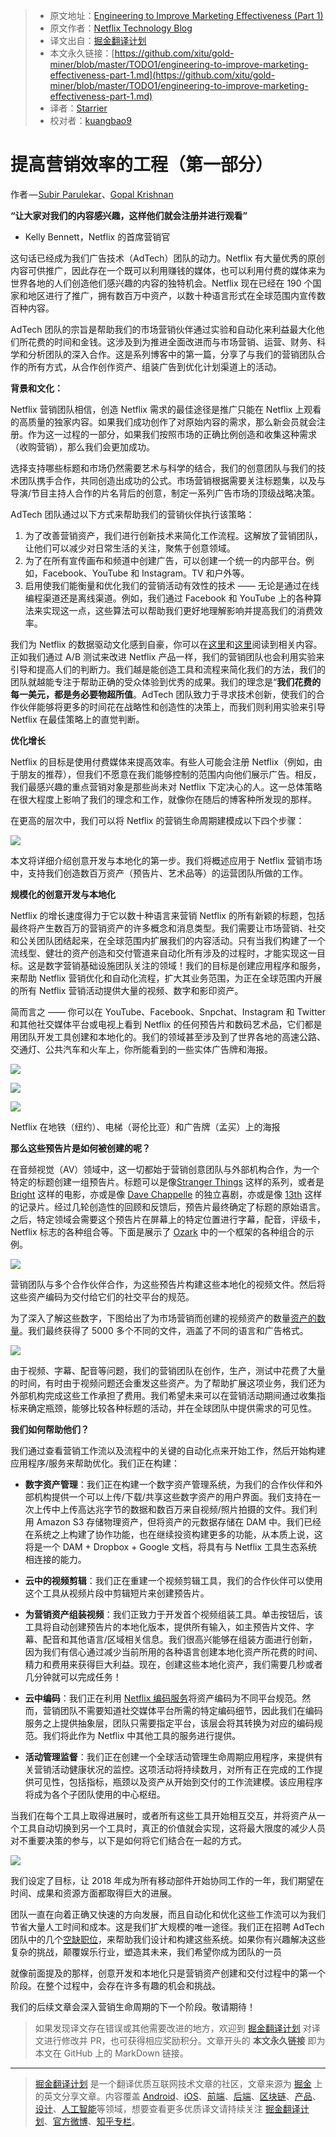 > * 原文地址：[Engineering to Improve Marketing Effectiveness (Part 1)](https://medium.com/netflix-techblog/engineering-to-improve-marketing-effectiveness-part-1-a6dd5d02bab7)
> * 原文作者：[Netflix Technology Blog](https://medium.com/@NetflixTechBlog?source=post_header_lockup)
> * 译文出自：[掘金翻译计划](https://github.com/xitu/gold-miner)
> * 本文永久链接：[https://github.com/xitu/gold-miner/blob/master/TODO1/engineering-to-improve-marketing-effectiveness-part-1.md](https://github.com/xitu/gold-miner/blob/master/TODO1/engineering-to-improve-marketing-effectiveness-part-1.md)
> * 译者：[Starrier](https://github.com/Starriers)
> * 校对者：[kuangbao9](https://github.com/kuangbao9)

# 提高营销效率的工程（第一部分）

作者 — [Subir Parulekar](https://www.linkedin.com/in/subir-parulekar-19ab403/)、[Gopal Krishnan](https://www.linkedin.com/in/gopal-krishnan-9057a7/)

**“让大家对我们的内容感兴趣，这样他们就会注册并进行观看”**

- Kelly Bennett，Netflix 的首席营销官

这句话已经成为我们广告技术（AdTech）团队的动力。Netflix 有大量优秀的原创内容可供推广，因此存在一个既可以利用赚钱的媒体，也可以利用付费的媒体来为世界各地的人们创造他们感兴趣的内容的独特机会。Netflix 现在已经在 190 个国家和地区进行了推广，拥有数百万中资产，以数十种语言形式在全球范围内宣传数百种内容。

AdTech 团队的宗旨是帮助我们的市场营销伙伴通过实验和自动化来利益最大化他们所花费的时间和金钱。这涉及到为推进全面改进而与市场营销、运营、财务、科学和分析团队的深入合作。这是系列博客中的第一篇，分享了与我们的营销团队合作的所有方式，从合作创作资产、组装广告到优化计划渠道上的活动。

**背景和文化：**

Netflix 营销团队相信，创造 Netflix 需求的最佳途径是推广只能在 Netflix 上观看的高质量的独家内容。如果我们成功创作了对原始内容的需求，那么新会员就会注册。作为这一过程的一部分，如果我们按照市场的正确比例创造和收集这种需求（收购营销），那么我们会更加成功。

选择支持哪些标题和市场仍然需要艺术与科学的结合，我们的创意团队与我们的技术团队携手合作，共同创造出成功的公式。市场营销根据需要关注标题集，以及与导演/节目主持人合作的片名背后的创意，制定一系列广告市场的顶级战略决策。

AdTech 团队通过以下方式来帮助我们的营销伙伴执行该策略：

1.  为了改善营销资产，我们进行创新技术来简化工作流程。这解放了营销团队，让他们可以减少对日常生活的关注，聚焦于创意领域。
2.  为了在所有宣传画布和频道中创建广告，可以创建一个统一的内部平台。例如，Facebook、YouTube 和 Instagram。TV 和户外等。
3.  启用使我们能衡量和优化我们的营销活动有效性的技术 —— 无论是通过在线编程渠道还是离线渠道。例如，我们通过 Facebook 和 YouTube 上的各种算法来实现这一点，这些算法可以帮助我们更好地理解影响并提高我们的消费效率。

我们为 Netflix 的数据驱动文化感到自豪，你可以在[这里](https://medium.com/netflix-techblog/its-all-a-bout-testing-the-netflix-experimentation-platform-4e1ca458c15)和[这里](https://ieondemand.com/presentations/quasi-experimentation-at-netflix-beyond-a-b-testing)阅读到相关内容。正如我们通过 A/B 测试来改进 Netflix 产品一样，我们的营销团队也会利用实验来引导和提高人们的判断力。我们越是能创造工具和流程来简化我们的方法，我们的团队就越能专注于帮助正确的受众体验到优秀的成果。我们的理念是“**我们花费的每一美元，都是务必要物超所值**。AdTech 团队致力于寻求技术创新，使我们的合作伙伴能够将更多的时间花在战略性和创造性的决策上，而我们则利用实验来引导 Netflix 在最佳策略上的直觉判断。

**优化增长**

Netflix 的目标是使用付费媒体来提高效率。有些人可能会注册 Netflix（例如，由于朋友的推荐），但我们不愿意在我们能够控制的范围内向他们展示广告。相反，我们最感兴趣的重点营销对象是那些尚未对 Netflix 下定决心的人。这一总体策略在很大程度上影响了我们的理念和工作，就像你在随后的博客种所发现的那样。

在更高的层次中，我们可以将 Netflix 的营销生命周期建模成以下四个步骤：

![](https://cdn-images-1.medium.com/max/800/0*f_bkj3H4z6gSA5ja.)

本文将详细介绍创意开发与本地化的第一步。我们将概述应用于 Netflix 营销市场中，支持我们创造数百万资产（预告片、艺术品等）的运营团队所做的工作。

**规模化的创意开发与本地化**

Netflix 的增长速度得力于它以数十种语言来营销 Netflix 的所有新颖的标题，包括最终将产生数百万的营销资产的许多概念和消息类型。我们需要让市场营销、社交和公关团队团结起来，在全球范围内扩展我们的内容活动。只有当我们构建了一个流线型、健壮的资产创造和交付管道来自动化所有涉及的过程时，才能实现这一目标。这是数字营销基础设施团队关注的领域！我们的目标是创建应用程序和服务，来帮助 Netflix 营销优化和自动化流程，扩大其业务范围，为正在全球范围内开展的所有 Netflix 营销活动提供大量的视频、数字和影印资产。

简而言之 —— 你可以在 YouTube、Facebook、Snpchat、Instagram 和 Twitter 和其他社交媒体平台或电视上看到 Netflix 的任何预告片和数码艺术品，它们都是用团队开发工具创建和本地化的。我们的领域甚至涉及到了世界各地的高速公路、交通灯、公共汽车和火车上，你所能看到的一些实体广告牌和海报。

![](https://cdn-images-1.medium.com/max/400/0*6vxzgYQuNvpUils5.)

![](https://cdn-images-1.medium.com/max/400/0*0qic6MBXAXNzAHLp.)

![](https://cdn-images-1.medium.com/max/400/0*BmrA1SFkZ0jKx_Dk.)

Netflix 在地铁（纽约）、电梯（哥伦比亚）和广告牌（孟买）上的海报

**那么这些预告片是如何被创建的呢？**

在音频视觉（AV）领域中，这一切都始于营销创意团队与外部机构合作，为一个特定的标题创建一组预告片。标题可以是像[Stranger Things](https://www.netflix.com/title/80057281) 这样的系列，或者是 [Bright](https://www.netflix.com/title/80119234) 这样的电影，亦或是像 [Dave Chappelle](https://www.netflix.com/title/80171965) 的独立喜剧，亦或是像 [13th](https://www.netflix.com/title/80091741) 这样的记录片。经过几轮创造性的回顾和反馈后，预告片最终确定了标题的原始语言。之后，特定领域会需要这个预告片在屏幕上的特定位置进行字幕，配音，评级卡，Netflix 标志的各种组合等。下面是展示了 [Ozark](https://www.netflix.com/title/80117552) 中的一个框架的各种组合的示例。

![](https://cdn-images-1.medium.com/max/800/0*RKKQ86KDXyAfTgZK.)

营销团队与多个合作伙伴合作，为这些预告片构建这些本地化的视频文件。然后将这些资产编码为交付给它们的社交平台的规范。

为了深入了解这些数字，下图给出了为市场营销而创建的视频资产的数量[资产的数量](https://www.netflix.com/title/80119234)。我们最终获得了 5000 多个不同的文件，涵盖了不同的语言和广告格式。

![](https://cdn-images-1.medium.com/max/800/0*25v1WBwYoFBb3Qyf.)

由于视频、字幕、配音等问题，我们的营销团队在创作，生产，测试中花费了大量的时间，有时由于视频问题还会重发这些资产。为了帮助扩展这项业务，我们还为外部机构完成这些工作承担了费用。我们希望未来可以在营销活动期间通过收集指标来确定瓶颈，能够比较各种标题的活动，并在全球团队中提供需求的可见性。

**我们如何帮助他们？**

我们通过查看营销工作流以及流程中的关键的自动化点来开始工作，然后开始构建应用程序/服务来帮助优化。我们正在构建：

*  **数字资产管理**：我们正在构建一个数字资产管理系统，为我们的合作伙伴和外部机构提供一个可以上传/下载/共享这些数字资产的用户界面。我们支持在一次上传中上传高达兆字节的数据和数百万来自视频/照片拍摄的文件。我们利用 Amazon S3 存储物理资产，但将资产的元数据存储在 DAM 中。我们已经在系统之上构建了协作功能，也在继续投资构建更多的功能，从本质上说，这将是一个 DAM + Dropbox + Google 文档，将具有与 Netflix 工具生态系统相连接的能力。

*  **云中的视频剪辑**：我们正在重建一个视频剪辑工具，我们的合作伙伴可以使用这个工具从视频片段中剪辑短片来创建预告片。

*  **为营销资产组装视频**：我们正致力于开发首个视频组装工具。单击按钮后，该工具将自动创建预告片的本地化版本，提供所有输入，如主预告片文件、字幕、配音和其他语言/区域相关信息。我们很高兴能够在组装方面进行创新，因为我们有信心通过减少当前所用的各种语言创建本地化资产所花费的时间、精力和费用来获得巨大利益。现在，创建这些本地化资产，我们需要几秒或者几分钟就可以完成任务！

*  **云中编码**：我们正在利用 [Netflix 编码服务](https://medium.com/netflix-techblog/high-quality-video-encoding-at-scale-d159db052746)将资产编码为不同平台规范。然而，营销团队不需要知道社交媒体平台所需的特定编码细节，因此我们在编码服务之上提供抽象层，团队只需要指定平台，该层会将其转换为对应的编码规范。我们将此作为 Netflix 中其他工具的服务进行提供。

*  **活动管理监督**：我们正在创建一个全球活动管理生命周期应用程序，来提供有关营销活动健康状况的监控。这项活动将持续数月，对所有正在完成的工作提供可见性，包括指标，瓶颈以及资产从开始到交付的工作流建模。该应用程序将成为各个子团队使用的中心枢纽。

当我们在每个工具上取得进展时，或者所有这些工具开始相互交互，并将资产从一个工具自动切换到另一个工具时，真正的价值就会实现，这将最大限度的减少人员对不重要决策的参与，以下是如何将它们结合在一起的方式。

![](https://cdn-images-1.medium.com/max/800/0*e_uEt-JxxMTwxHaY.)

我们设定了目标，让 2018 年成为所有移动部件开始协同工作的一年，我们期望在时间、成果和资源方面都取得巨大的进展。

团队一直在向着正确又快速的方向发展，而且自动化和优化这些工作流可以为我们节省大量人工时间和成本。这是我们扩大规模的唯一途径。我们正在招聘 AdTech 团队中的几个[空缺职位](https://sites.google.com/netflix.com/adtechjobs)，来帮助我们设计和构建这些系统。如果你有兴趣解决这些复杂的挑战，颠覆娱乐行业，塑造其未来，我们希望你成为团队的一员

就像前面提及的那样，创意开发和本地化只是营销资产创建和交付过程中的第一个阶段。在整个过程中，会存在许多有趣的机会和挑战。

我们的后续文章会深入营销生命周期的下一个阶段。敬请期待！

> 如果发现译文存在错误或其他需要改进的地方，欢迎到 [掘金翻译计划](https://github.com/xitu/gold-miner) 对译文进行修改并 PR，也可获得相应奖励积分。文章开头的 **本文永久链接** 即为本文在 GitHub 上的 MarkDown 链接。


---

> [掘金翻译计划](https://github.com/xitu/gold-miner) 是一个翻译优质互联网技术文章的社区，文章来源为 [掘金](https://juejin.im) 上的英文分享文章。内容覆盖 [Android](https://github.com/xitu/gold-miner#android)、[iOS](https://github.com/xitu/gold-miner#ios)、[前端](https://github.com/xitu/gold-miner#前端)、[后端](https://github.com/xitu/gold-miner#后端)、[区块链](https://github.com/xitu/gold-miner#区块链)、[产品](https://github.com/xitu/gold-miner#产品)、[设计](https://github.com/xitu/gold-miner#设计)、[人工智能](https://github.com/xitu/gold-miner#人工智能)等领域，想要查看更多优质译文请持续关注 [掘金翻译计划](https://github.com/xitu/gold-miner)、[官方微博](http://weibo.com/juejinfanyi)、[知乎专栏](https://zhuanlan.zhihu.com/juejinfanyi)。
